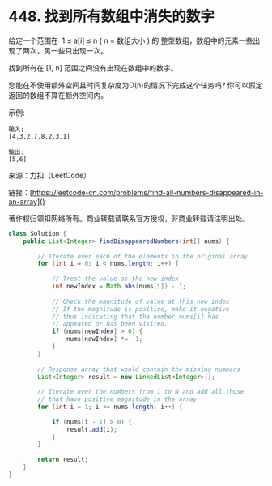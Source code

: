 # 448. 找到所有数组中消失的数字
给定一个范围在  1 ≤ a[i] ≤ n ( n = 数组大小 ) 的 整型数组，数组中的元素一些出现了两次，另一些只出现一次。

找到所有在 [1, n] 范围之间没有出现在数组中的数字。

您能在不使用额外空间且时间复杂度为O(n)的情况下完成这个任务吗? 你可以假定返回的数组不算在额外空间内。

示例:

```
输入:
[4,3,2,7,8,2,3,1]

输出:
[5,6]
```

来源：力扣（LeetCode）

链接：[https://leetcode-cn.com/problems/find-all-numbers-disappeared-in-an-array]()

著作权归领扣网络所有。商业转载请联系官方授权，非商业转载请注明出处。

```java
class Solution {
    public List<Integer> findDisappearedNumbers(int[] nums) {
        
        // Iterate over each of the elements in the original array
        for (int i = 0; i < nums.length; i++) {
            
            // Treat the value as the new index
            int newIndex = Math.abs(nums[i]) - 1;
            
            // Check the magnitude of value at this new index
            // If the magnitude is positive, make it negative 
            // thus indicating that the number nums[i] has 
            // appeared or has been visited.
            if (nums[newIndex] > 0) {
                nums[newIndex] *= -1;
            }
        }
        
        // Response array that would contain the missing numbers
        List<Integer> result = new LinkedList<Integer>();
        
        // Iterate over the numbers from 1 to N and add all those
        // that have positive magnitude in the array
        for (int i = 1; i <= nums.length; i++) {
            
            if (nums[i - 1] > 0) {
                result.add(i);
            }
        }
        
        return result;
    }
}
```